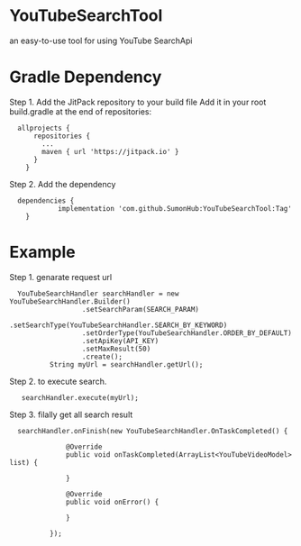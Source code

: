 # YouTubeSearchTool
an easy-to-use tool for using YouTube SearchApi
# Gradle Dependency
Step 1. Add the JitPack repository to your build file
Add it in your root build.gradle at the end of repositories:

      allprojects {
          repositories {
            ...
            maven { url 'https://jitpack.io' }
          }
        }
Step 2. Add the dependency
      
      dependencies {
                implementation 'com.github.SumonHub:YouTubeSearchTool:Tag'
        }
        
# Example
Step 1. genarate request url
      
      YouTubeSearchHandler searchHandler = new YouTubeSearchHandler.Builder()
                      .setSearchParam(SEARCH_PARAM)
                      .setSearchType(YouTubeSearchHandler.SEARCH_BY_KEYWORD)
                      .setOrderType(YouTubeSearchHandler.ORDER_BY_DEFAULT)
                      .setApiKey(API_KEY)
                      .setMaxResult(50)
                      .create();
              String myUrl = searchHandler.getUrl();
              
Step 2. to execute search.
 
       searchHandler.execute(myUrl);

Step 3. filally get all search result

      searchHandler.onFinish(new YouTubeSearchHandler.OnTaskCompleted() {

                  @Override
                  public void onTaskCompleted(ArrayList<YouTubeVideoModel> list) {
                    
                  }

                  @Override
                  public void onError() {

                  }

              });
